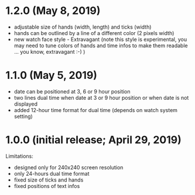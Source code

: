 # 1.2.0 (May 8, 2019)
* adjustable size of hands (width, length) and ticks (width)
* hands can be outlined by a line of a different color (2 pixels width)
* new watch face style - Extravagant (note this style is experimental, you may need to tune colors of hands and time infos to make them readable ... you know, extravagant :-) )

# 1.1.0 (May 5, 2019)
* date can be positioned at 3, 6 or 9 hour position
* two lines dual time when date at 3 or 9 hour position or when date is not displayed
* added 12-hour time format for dual time (depends on watch system setting)

# 1.0.0 (initial release; April 29, 2019)
Limitations:
* designed only for 240x240 screen resolution
* only 24-hours dual time format
* fixed size of ticks and hands
* fixed positions of text infos
